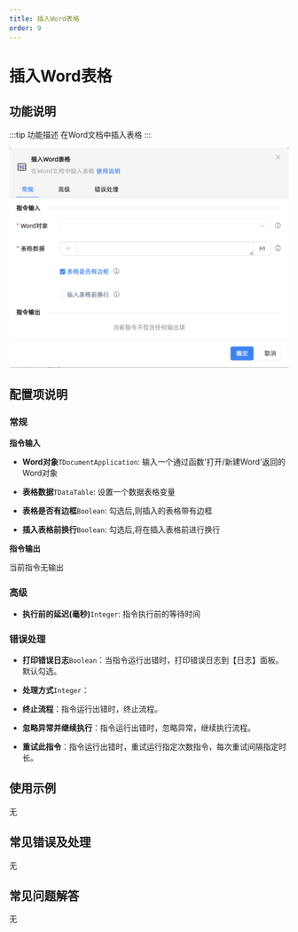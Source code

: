 ```yaml
---
title: 插入Word表格
order: 9
---
```


# 插入Word表格

## 功能说明

:::tip 功能描述
在Word文档中插入表格
:::

![插入Word表格](../../../assets/插入Word表格_command.png)

## 配置项说明

### 常规

**指令输入**

- **Word对象**`TDocumentApplication`: 输入一个通过函数'打开/新建Word'返回的Word对象

- **表格数据**`TDataTable`: 设置一个数据表格变量

- **表格是否有边框**`Boolean`: 勾选后,则插入的表格带有边框

- **插入表格前换行**`Boolean`: 勾选后,将在插入表格前进行换行


**指令输出**

当前指令无输出

### 高级

- **执行前的延迟(毫秒)**`Integer`: 指令执行前的等待时间

### 错误处理

- **打印错误日志**`Boolean`：当指令运行出错时，打印错误日志到【日志】面板。默认勾选。

- **处理方式**`Integer`：

 - **终止流程**：指令运行出错时，终止流程。

 - **忽略异常并继续执行**：指令运行出错时，忽略异常，继续执行流程。

 - **重试此指令**：指令运行出错时，重试运行指定次数指令，每次重试间隔指定时长。

## 使用示例
无

## 常见错误及处理

无

## 常见问题解答

无

